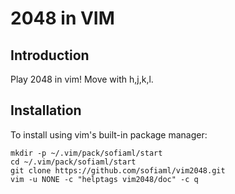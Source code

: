 # 2048 in VIM

## Introduction

Play 2048 in vim! Move with h,j,k,l.

## Installation

To install using vim's built-in package manager:

    mkdir -p ~/.vim/pack/sofiaml/start
    cd ~/.vim/pack/sofiaml/start
    git clone https://github.com/sofiaml/vim2048.git
    vim -u NONE -c "helptags vim2048/doc" -c q
